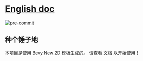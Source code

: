 # [English doc](README.md)

[![pre-commit](https://img.shields.io/badge/pre--commit-enabled-brightgreen?logo=pre-commit)](https://github.com/pre-commit/pre-commit)

## 种个锤子地

本项目是使用 [Bevy New 2D](https://github.com/TheBevyFlock/bevy_new_2d) 模板生成的。
请查看 [文档](https://github.com/TheBevyFlock/bevy_new_2d/blob/main/README.md) 以开始使用！
